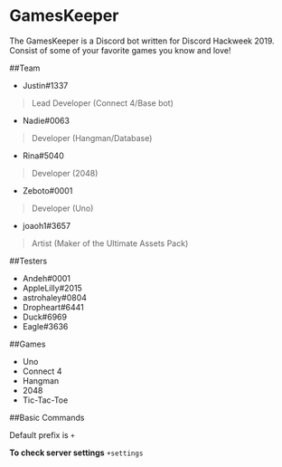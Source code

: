 # GamesKeeper
The GamesKeeper is a Discord bot written for Discord Hackweek 2019. Consist of some of your favorite games you know and love!

##Team
* Justin#1337
> Lead Developer (Connect 4/Base bot)
* Nadie#0063
> Developer (Hangman/Database)
* Rina#5040
> Developer (2048)
* Zeboto#0001
> Developer (Uno)
* joaoh1#3657
> Artist (Maker of the Ultimate Assets Pack)

##Testers

* Andeh#0001
* AppleLilly#2015
* astrohaley#0804
* Dropheart#6441
* Duck#6969
* Eagle#3636

##Games

* Uno
* Connect 4
* Hangman
* 2048
* Tic-Tac-Toe

##Basic Commands

Default prefix is `+`

**To check server settings**
`+settings`